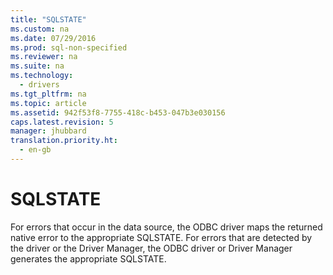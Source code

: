 ```yaml
---
title: "SQLSTATE"
ms.custom: na
ms.date: 07/29/2016
ms.prod: sql-non-specified
ms.reviewer: na
ms.suite: na
ms.technology: 
  - drivers
ms.tgt_pltfrm: na
ms.topic: article
ms.assetid: 942f53f8-7755-418c-b453-047b3e030156
caps.latest.revision: 5
manager: jhubbard
translation.priority.ht: 
  - en-gb
---
```

# SQLSTATE
For errors that occur in the data source, the ODBC driver maps the returned native error to the appropriate SQLSTATE. For errors that are detected by the driver or the Driver Manager, the ODBC driver or Driver Manager generates the appropriate SQLSTATE.